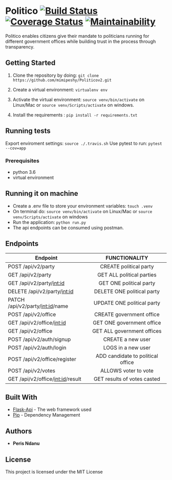 # Politico      [![Build Status](https://travis-ci.org/mimipeshy/Politicov2.svg?branch=develop)](https://travis-ci.org/mimipeshy/Politicov2)  [![Coverage Status](https://coveralls.io/repos/github/mimipeshy/Politicov2/badge.svg?branch=develop)](https://coveralls.io/github/mimipeshy/Politicov2?branch=develop)    [![Maintainability](https://api.codeclimate.com/v1/badges/5676c720e390b1077db8/maintainability)](https://codeclimate.com/github/mimipeshy/Politicov2/maintainability) 

Politico enables citizens give their mandate to politicians running for different government offices
while building trust in the process through transparency.

## Getting Started

1) Clone the repository by doing: `git clone https://github.com/mimipeshy/Politicov2.git`

2) Create a virtual environment: `virtualenv env`

3) Activate the virtual environment: `source venv/bin/activate` on Linux/Mac  or `source venv/Scripts/activate` on windows.

4) Install the requirements : `pip install -r requirements.txt`


## Running tests
Export enviroment settings: `source ./.travis.sh`
Use pytest to run: `pytest --cov=app` 

### Prerequisites
-   python 3.6
-   virtual environment


## Running it on machine
- Create a .env file to store your environment variables: `touch .venv`
- On terminal do: `source venv/bin/activate` on Linux/Mac  or `source venv/Scripts/activate` on windows
- Run the application: `python run.py`
- The api endpoints can be consumed using postman.


## Endpoints
| Endpoint                                | FUNCTIONALITY                      | 
| ----------------------------------------|:----------------------------------:|                  
| POST  /api/v2/party                     | CREATE political party             |   
| GET  /api/v2/party                      | GET ALL political parties          |
| GET  /api/v2/party/<int:id>             | GET ONE political party            |                                                                   
| DELETE  /api/v2/party/<int:id>          | DELETE ONE political party         |                                                                  
| PATCH /api/v2/party/<int:id>/name       | UPDATE ONE political party         |                                                                   
| POST  /api/v2/office                    | CREATE government office           |                                     
| GET  /api/v2/office/<int:id>            | GET ONE government office          |                                                                  
| GET  /api/v2/office                     | GET ALL government offices         |  
| POST  /api/v2/auth/signup               | CREATE  a new user                 | 
| POST  /api/v2/auth/login                | LOGS in a new user                 | 
| POST  /api/v2/office/register           | ADD candidate to political office  | 
| POST  /api/v2/votes                     | ALLOWS voter to vote               | 
| GET  /api/v2/office/<int:id>/result     | GET results of votes casted        |                                                                



## Built With
* [Flask-Api](http://flask.pocoo.org/docs/1.0/api/) -  The web framework used
* [Pip](https://pypi.python.org/pypi/pip) -  Dependency Management

## Authors
* **Peris Ndanu** 

## License

This project is licensed under the MIT License

